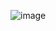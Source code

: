 ![image](https://user-images.githubusercontent.com/33865403/213144563-9088f0e7-42b9-4435-b9bd-1291cf45e5b4.png)
